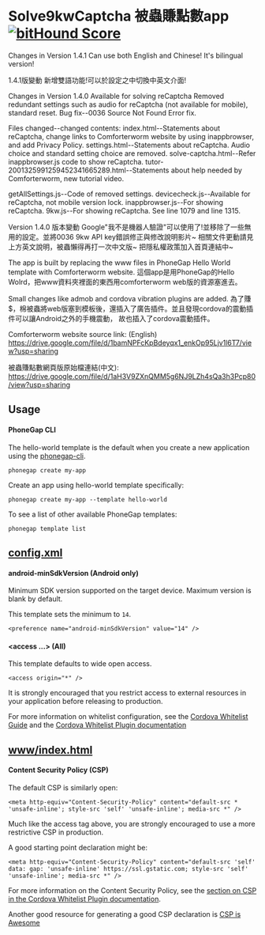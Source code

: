 # Solve9kwCaptcha 被蟲賺點數app [![bitHound Score][bithound-img]][bithound-url]

Changes in Version 1.4.1
Can use both English and Chinese! It's bilingual version!

1.4.1版變動
新增雙語功能!可以於設定之中切換中英文介面!


Changes in Version 1.4.0
Available for solving reCaptcha
Removed redundant settings such as audio for reCaptcha (not available for mobile), standard reset.
Bug fix--0036 Source Not Found Error fix.

Files changed--changed contents:
index.html--Statements about reCaptcha, change links to Comforterworm website by using inappbrowser, and add Privacy Policy.
settings.html--Statements about reCaptcha. Audio choice and standard setting choice are removed.
solve-captcha.html--Refer inappbrowser.js code to show reCaptcha.
tutor-2001325991259452341665289.html--Statements about help needed by Comforterworm, new tutorial video.

getAllSettings.js--Code of removed settings.
devicecheck.js--Available for reCaptcha, not mobile version lock.
inappbrowser.js--For showing reCaptcha.
9kw.js--For showing reCaptcha. See line 1079 and line 1315.

Version 1.4.0 版本變動
Google"我不是機器人驗證"可以使用了!並移除了一些無用的設定。並將0036 9kw API key錯誤修正與修改說明影片~
相關文件更動請見上方英文說明，被蟲懶得再打一次中文版~
把隱私權政策加入首頁連結中~

The app is built by replacing the www files in PhoneGap Hello World template with Comforterworm website.
這個app是用PhoneGap的Hello Wolrd，把www資料夾裡面的東西用comforterworm web版的資源塞進去。

Small changes like admob and cordova vibration plugins are added.
為了賺$，棉被蟲將web版塞到模板後，還插入了廣告插件。並且發現cordova的震動插件可以讓Android之外的手機震動，
故也插入了cordova震動插件。

Comforterworm website source link: (English)
https://drive.google.com/file/d/1bamNPFcKpBdeyqx1_enkOp95Ljv1l6T7/view?usp=sharing 

被蟲賺點數網頁版原始檔連結(中文):
https://drive.google.com/file/d/1aH3V9ZXnQMM5g6NJ9LZh4sQa3h3Pcp80/view?usp=sharing 

## Usage

#### PhoneGap CLI

The hello-world template is the default when you create a new application using the [phonegap-cli][phonegap-cli-url].

    phonegap create my-app

Create an app using hello-world template specifically:

    phonegap create my-app --template hello-world

To see a list of other available PhoneGap templates:

    phonegap template list

## [config.xml][config-xml]

#### android-minSdkVersion (Android only)

Minimum SDK version supported on the target device. Maximum version is blank by default.

This template sets the minimum to `14`.

    <preference name="android-minSdkVersion" value="14" />

#### &lt;access ...&gt; (All)

This template defaults to wide open access.

    <access origin="*" />

It is strongly encouraged that you restrict access to external resources in your application before releasing to production.

For more information on whitelist configuration, see the [Cordova Whitelist Guide][cordova-whitelist-guide] and the [Cordova Whitelist Plugin documentation][cordova-plugin-whitelist]

## [www/index.html][index-html]

#### Content Security Policy (CSP)

The default CSP is similarly open:

    <meta http-equiv="Content-Security-Policy" content="default-src * 'unsafe-inline'; style-src 'self' 'unsafe-inline'; media-src *" />

Much like the access tag above, you are strongly encouraged to use a more restrictive CSP in production.

A good starting point declaration might be:

    <meta http-equiv="Content-Security-Policy" content="default-src 'self' data: gap: 'unsafe-inline' https://ssl.gstatic.com; style-src 'self' 'unsafe-inline'; media-src *" />

For more information on the Content Security Policy, see the [section on CSP in the Cordova Whitelist Plugin documentation][cordova-plugin-whitelist-csp].

Another good resource for generating a good CSP declaration is [CSP is Awesome][csp-is-awesome]


[phonegap-cli-url]: http://github.com/phonegap/phonegap-cli
[cordova-app]: http://github.com/apache/cordova-app-hello-world
[bithound-img]: https://www.bithound.io/github/phonegap/phonegap-app-hello-world/badges/score.svg
[bithound-url]: https://www.bithound.io/github/phonegap/phonegap-app-hello-world
[config-xml]: https://github.com/phonegap/phonegap-template-hello-world/blob/master/config.xml
[index-html]: https://github.com/phonegap/phonegap-template-hello-world/blob/master/www/index.html
[cordova-whitelist-guide]: https://cordova.apache.org/docs/en/dev/guide/appdev/whitelist/index.html
[cordova-plugin-whitelist]: http://cordova.apache.org/docs/en/latest/reference/cordova-plugin-whitelist
[cordova-plugin-whitelist-csp]: http://cordova.apache.org/docs/en/latest/reference/cordova-plugin-whitelist#content-security-policy
[csp-is-awesome]: http://cspisawesome.com
